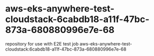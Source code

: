 # aws-eks-anywhere-test-cloudstack-6cabdb18-a11f-47bc-873a-680880996e7e-68
repository for use with E2E test job aws-eks-anywhere-test-cloudstack:6cabdb18-a11f-47bc-873a-680880996e7e-68
